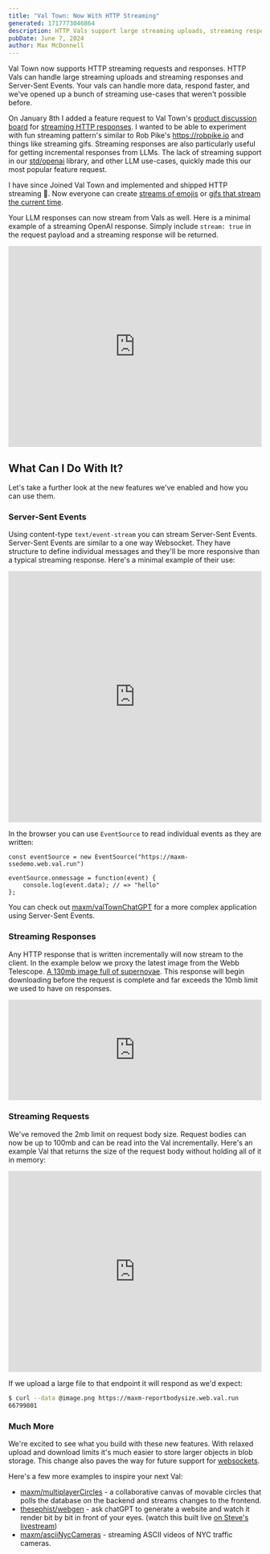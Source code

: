 ```yaml
---
title: "Val Town: Now With HTTP Streaming"
generated: 1717773046864
description: HTTP Vals support large streaming uploads, streaming responses and Server-Sent Events.
pubDate: June 7, 2024
author: Max McDonnell
---
```


Val Town now supports HTTP streaming requests and responses. HTTP Vals can
handle large streaming uploads and streaming responses and Server-Sent Events.
Your vals can handle more data, respond faster, and we've opened up a bunch of
streaming use-cases that weren't possible before.

On January 8th I added a feature request to Val Town's [product discussion
board](https://github.com/val-town/val-town-product/discussions) for [streaming
HTTP responses](https://github.com/val-town/val-town-product/discussions/14). I
wanted to be able to experiment with fun streaming pattern's similar to Rob
Pike's https://robpike.io and things like streaming gifs. Streaming responses
are also particularly useful for getting incremental responses from LLMs. The
lack of streaming support in our
[std/openai](https://www.val.town/v/std/openai) library, and other LLM use-cases,
quickly made this our most popular feature request.

I have since Joined Val Town and implemented and shipped HTTP streaming 🙂. Now
everyone can create [streams of emojis](https://www.val.town/v/maxm/robPikeIO)
or [gifs that stream the current
time](https://www.val.town/v/maxm/streamingGif).

Your LLM responses can now stream from Vals as well. Here is a minimal example
of a streaming OpenAI response. Simply include `stream: true` in the request
payload and a streaming response will be returned.

<iframe width="100%" height="400px" src="https://www.val.town/embed/maxm/openAIStreamingExample" title="Val Town" frameborder="0" allow="web-share" allowfullscreen></iframe>

## What Can I Do With It?

Let's take a further look at the new features we've enabled and how you can use
them.

### Server-Sent Events

Using content-type `text/event-stream` you can stream Server-Sent Events.
Server-Sent Events are similar to a one way Websocket. They have structure to
define individual messages and they'll be more responsive than a typical
streaming response. Here's a minimal example of their use:

<div class="not-content">
  <iframe width="100%" height="500px" src="https://www.val.town/embed/maxm/SSEDemo" title="Val Town" frameborder="0" allow="web-share" allowfullscreen></iframe>
</div>

In the browser you can use `EventSource` to read individual events as they are
written:

```tsx
const eventSource = new EventSource("https://maxm-ssedemo.web.val.run")

eventSource.onmessage = function(event) {
    console.log(event.data); // => "hello"
};
```

You can check out
[maxm/valTownChatGPT](https://www.val.town/v/maxm/valTownChatGPT) for a more
complex application using Server-Sent Events.

### Streaming Responses

Any HTTP response that is written incrementally will now stream to the client.
In the example below we proxy the latest image from the Webb Telescope. [A 130mb
image full of
supernovae](https://www.flickr.com/photos/nasawebbtelescope/53782948438/in/album-72177720313923911/).
This response will begin downloading before the request is complete and far
exceeds the 10mb limit we used to have on responses.

<iframe width="100%" height="200px" src="https://www.val.town/embed/maxm/jamesWebbImageProxy" title="Val Town" frameborder="0" allow="web-share" allowfullscreen></iframe>

### Streaming Requests

We've removed the 2mb limit on request body size. Request bodies can now be up
to 100mb and can be read into the Val incrementally. Here's an example Val that
returns the size of the request body without holding all of it in memory:

<iframe width="100%" height="400px" src="https://www.val.town/embed/maxm/reportBodySize" title="Val Town" frameborder="0" allow="web-share" allowfullscreen></iframe>

If we upload a large file to that endpoint it will respond as we'd expect:
```bash
$ curl --data @image.png https://maxm-reportbodysize.web.val.run
66799801
```

### Much More

We're excited to see what you build with these new features. With relaxed upload
and download limits it's much easier to store larger objects in blob storage.
This change also paves the way for future support for
[websockets](https://github.com/val-town/val-town-product/discussions/144).

Here's a few more examples to inspire your next Val:

- [maxm/multiplayerCircles](https://www.val.town/v/maxm/multiplayerCircles) - a
  collaborative canvas of movable circles that polls the database on the backend
  and streams changes to the frontend.
- [thesephist/webgen](https://www.val.town/v/thesephist/webgen) - ask chatGPT to generate a website and watch it render bit by bit in front of your eyes. (watch this built live [on Steve's livestream](https://x.com/i/broadcasts/1yNGaZYkdVXJj))
- [maxm/asciiNycCameras](https://www.val.town/v/maxm/asciiNycCameras) - streaming ASCII videos of NYC traffic cameras.